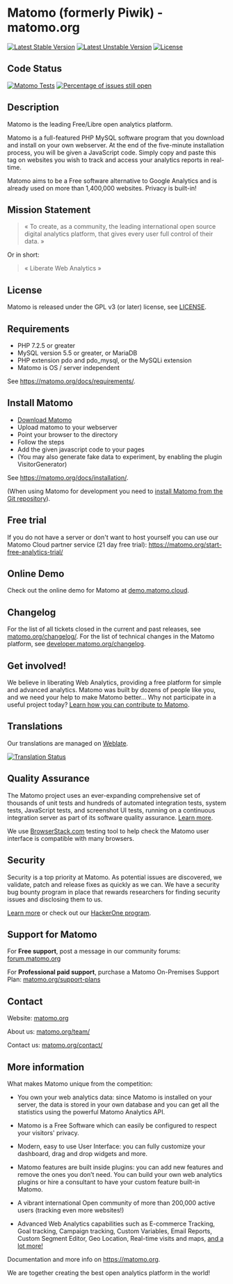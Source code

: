 # Matomo (formerly Piwik) - matomo.org

[![Latest Stable Version](https://poser.pugx.org/matomo/matomo/v/stable)](https://matomo.org/download/)
[![Latest Unstable Version](https://poser.pugx.org/matomo/matomo/v/unstable)](https://builds.matomo.org/)
[![License](https://poser.pugx.org/piwik/piwik/license)](https://matomo.org/free-software/)

## Code Status

[![Matomo Tests](https://github.com/matomo-org/matomo/actions/workflows/matomo-tests.yml/badge.svg)](https://github.com/matomo-org/matomo/actions/workflows/matomo-tests.yml)
[![Percentage of issues still open](http://isitmaintained.com/badge/open/matomo-org/matomo.svg)](http://isitmaintained.com/project/matomo-org/matomo "Percentage of issues still open")

## Description

Matomo is the leading Free/Libre open analytics platform.

Matomo is a full-featured PHP MySQL software program that you download and install on your own webserver.
At the end of the five-minute installation process, you will be given a JavaScript code.
Simply copy and paste this tag on websites you wish to track and access your analytics reports in real-time.

Matomo aims to be a Free software alternative to Google Analytics and is already used on more than 1,400,000 websites. Privacy is built-in!

## Mission Statement

> « To create, as a community, the leading international open source digital analytics platform, that gives every user full control of their data. »

Or in short:
> « Liberate Web Analytics »

## License

Matomo is released under the GPL v3 (or later) license, see [LICENSE](LICENSE).

## Requirements

  * PHP 7.2.5 or greater
  * MySQL version 5.5 or greater, or MariaDB 
  * PHP extension pdo and pdo_mysql, or the MySQLi extension
  * Matomo is OS / server independent

See https://matomo.org/docs/requirements/.

## Install Matomo

  * [Download Matomo](https://matomo.org/download/)
  * Upload matomo to your webserver
  * Point your browser to the directory
  * Follow the steps
  * Add the given javascript code to your pages
  * (You may also generate fake data to experiment, by enabling the plugin VisitorGenerator)

See https://matomo.org/docs/installation/.

(When using Matomo for development you need to [install Matomo from the Git repository](https://matomo.org/faq/how-to-install/faq_18271/)).

## Free trial 

If you do not have a server or don't want to host yourself you can use our Matomo Cloud partner service (21 day free trial): https://matomo.org/start-free-analytics-trial/

## Online Demo

Check out the online demo for Matomo at [demo.matomo.cloud](https://demo.matomo.cloud/).

## Changelog

For the list of all tickets closed in the current and past releases, see [matomo.org/changelog/](https://matomo.org/changelog/). For the list of technical changes in the Matomo platform, see [developer.matomo.org/changelog](https://developer.matomo.org/changelog).

## Get involved!

We believe in liberating Web Analytics, providing a free platform for simple and advanced analytics. Matomo was built by dozens of people like you,
and we need your help to make Matomo better… Why not participate in a useful project today? [Learn how you can contribute to Matomo](https://matomo.org/get-involved).

## Translations

Our translations are managed on [Weblate](https://hosted.weblate.org/engage/matomo/).

[![Translation Status](https://hosted.weblate.org/widgets/matomo/-/horizontal-auto.svg)](https://hosted.weblate.org/engage/matomo/)

## Quality Assurance

The Matomo project uses an ever-expanding comprehensive set of thousands of unit tests and hundreds of automated integration tests, system tests, JavaScript tests, and screenshot UI tests, running on a continuous integration server as part of its software quality assurance. [Learn more](https://developer.matomo.org/guides/tests).

We use [BrowserStack.com](https://www.browserstack.com/) testing tool to help check the Matomo user interface is compatible with many browsers.

## Security

Security is a top priority at Matomo. As potential issues are discovered, we validate, patch and release fixes as quickly as we can. We have a security bug bounty program in place that rewards researchers for finding security issues and disclosing them to us. 

[Learn more](https://matomo.org/security/) or check out our [HackerOne program](https://hackerone.com/matomo).

## Support for Matomo

For **Free support**, post a message in our community forums: [forum.matomo.org](https://forum.matomo.org/)

For **Professional paid support**, purchase a Matomo On-Premises Support Plan: [matomo.org/support-plans](https://matomo.org/support-plans/)  

## Contact

Website: [matomo.org](https://matomo.org)

About us: [matomo.org/team/](https://matomo.org/team/)

Contact us: [matomo.org/contact/](https://matomo.org/contact/)


## More information

What makes Matomo unique from the competition:

  * You own your web analytics data: since Matomo is installed on your server, the data is stored in your own database and you can get all the statistics using the powerful Matomo Analytics API.

  * Matomo is a Free Software which can easily be configured to respect your visitors' privacy.

  * Modern, easy to use User Interface: you can fully customize your dashboard, drag and drop widgets and more.

  * Matomo features are built inside plugins: you can add new features and remove the ones you don’t need.
    You can build your own web analytics plugins or hire a consultant to have your custom feature built-in Matomo.

  * A vibrant international Open community of more than 200,000 active users (tracking even more websites!)

  * Advanced Web Analytics capabilities such as E-commerce Tracking, Goal tracking, Campaign tracking,
    Custom Variables, Email Reports, Custom Segment Editor, Geo Location, Real-time visits and maps, [and a lot more!](https://matomo.org/feature-overview/)

Documentation and more info on https://matomo.org.

We are together creating the best open analytics platform in the world!

